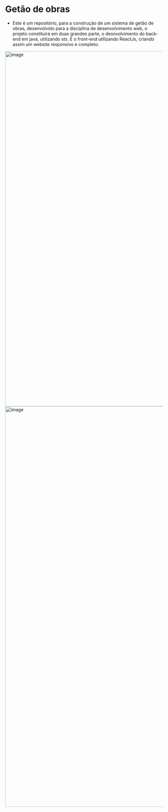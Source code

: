 # Getão de obras

 - Este é um repositório, para a construção de um sistema de getão de obras, desenvolvido para a disciplina de desenvolvimento web, o projeto constituirá em duas grandes parte, o desnvolvimento do back-end em java, utilizando sts. E o front-end utilizando ReactJs, criando assim um website responsivo e completo.

<img width="1136" alt="image" src="https://github.com/heinrikDev/GetaoObras/assets/111063166/4ec75fc4-7f8d-427b-bae5-64ae3d84a5b9">

<img width="1282" alt="image" src="https://github.com/heinrikDev/GetaoObras/assets/111063166/876ffec2-d0f0-447e-ae98-6dd31a072faf">
